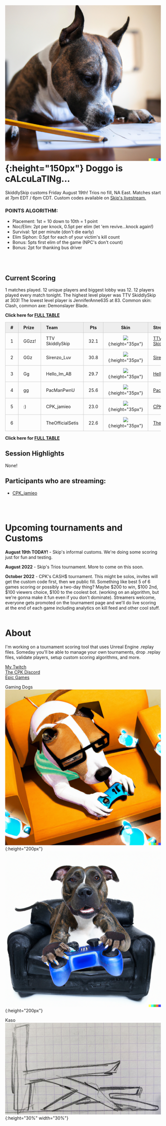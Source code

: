 <meta http-equiv="refresh" content="30">

<style>
      .tableFixHead {
        overflow-y: auto;
        height: 195px;
      }
      .tableFixHead thead th {
        position: sticky;
        top: 0;
      }
      table {
        border-collapse: collapse;
        width: 100%;
      }
      th,
      td {
        padding: 8px 16px;
        border: 1px solid #ccc;
      }
      th {
        background: #eee;
      }
</style>


# ![Kas](/images/dogs/scoringDog1.png){:height="150px"} Doggo is cALcuLaTINg...
SkiddlySkip customs Friday August 19th! Trios no fill, NA East. Matches start at 7pm EDT / 6pm CDT. Custom codes available on [Skip's livestream.](https://www.facebook.com/skiddlyskip/videos/572782887910227/)

<!--\/\/\/\/\/\/\/\/\/\/\/\/\/\/\/\/\/\/\/\/\/\/\/\/\/\/\/\/\/\/\/\/\
    Insert overview query results here (script XYZ.sql)-->
<!--/\/\/\/\/\/\/\/\/\/\/\/\/\/\/\/\/\/\/\/\/\/\/\/\/\/\/\/\/\/\/\/\/-->

### POINTS ALGORITHM:
- Placement: 1st = 10 down to 10th = 1 point
- Noc/Elim: 2pt per knock, 0.5pt per elim (let 'em revive...knock again!)
- Survival: 1pt per minute (don't die early)
- Elim Siphon: 0.5pt for each of your victim's kill count
- Bonus: 5pts first elim of the game (NPC's don't count)
- Bonus: 2pt for thanking bus driver
<br/>
<br/>

## Current Scoring
<!--\/\/\/\/\/\/\/\/\/\/\/\/\/\/\/\/\/\/\/\/\/\/\/\/\/\/\/\/\/\/\/\/\
    Insert scoring results here (script ABC.sql)-->
1 matches played. 12 unique players and biggest lobby was 12. 12 players played every match tonight. The highest level player was TTV SkiddlySkip at 303! The lowest level player is JenniferAnne635 at 83. Common skin: Clash, common axe: Demonslayer Blade.

**Click here for [FULL TABLE](https://www.kaso.gg/fullresults)**

| # | Prize | Team | Pts | Skin | Stream |
| :--- | :--- | :--- | :----: | :----: | :--- |
|1|GGzz!|TTV SkiddlySkip|32.1|![](https://media.fortniteapi.io/images/a0cf0eb956aa5483a9ae4394d1157ff3/transparent.png){:height="35px"}|[TTV SkiddlySkip](https://www.twitchtv.cpk_kaso)|
|2|GGz|Sirenzo_Luv|30.8|![](https://media.fortniteapi.io/images/a9aef5458ece26f3e5ff0f1ebee276e9/transparent.png){:height="35px"}|[Sirenzo_Luv](https://www.twitchtv.cpk_kaso)|
|3|Gg|Hello_Im_AB|29.7|![](https://media.fortniteapi.io/images/bb74dc772b36b4ae98273a334775b6f5/transparent.png){:height="35px"}|[Hello_Im_AB](https://www.twitchtv.cpk_kaso)|
|4|gg|PacManPwnU|25.6|![](https://media.fortniteapi.io/images/6ee43a20a84f5fffebfe008e176575a1/transparent.png){:height="35px"}|[PacManPwnU](https://www.twitchtv.cpk_kaso)|
|5|:)|CPK_jamieo|23.0|![](https://media.fortniteapi.io/images/413713e-126d9c6-95f47d8-54b647d/transparent.png){:height="35px"}|[CPK_jamieo](https://www.twitchtv.cpk_kaso)|
|6||TheOfficialSetis|22.6|![](https://media.fortniteapi.io/images/c765c24d97490acabfe948bbac2318bf/transparent.png){:height="35px"}|[TheOfficialSetis](https://www.twitchtv.cpk_kaso)|

**Click here for [FULL TABLE](https://www.kaso.gg/fullresults)**
<!--/\/\/\/\/\/\/\/\/\/\/\/\/\/\/\/\/\/\/\/\/\/\/\/\/\/\/\/\/\/\/\/\/-->

## Session Highlights
<!--\/\/\/\/\/\/\/\/\/\/\/\/\/\/\/\/\/\/\/\/\/\/\/\/\/\/\/\/\/\/\/\/\
    Insert highlights here (script PQR.sql)-->
None!
<!--/\/\/\/\/\/\/\/\/\/\/\/\/\/\/\/\/\/\/\/\/\/\/\/\/\/\/\/\/\/\/\/\/-->


## Participants who are streaming:
- [CPK_jamieo](https://www.twitch.tv/cpk_jamieo)
<br/>
<br/>

# Upcoming tournaments and Customs

**August 19th TODAY!** - Skip's informal customs. We're doing some scoring just for fun and testing.  

**August 2022** - Skip's Trios tournament. More to come on this soon.  

**October 2022** - CPK's CASH$ tournament. This might be solos, invites will get the custom code first, then we public fill. Something like best 5 of 6 games scoring or possibly a two-day thing? Maybe $200 to win, $100 2nd, $100 viewers choice, $100 to the coolest bot. (working on an algorithm, but we're gonna make it fun even if you don't dominate). Streamers welcome, everyone gets promoted on the tournament page and we'll do live scoring at the end of each game including analytics on kill feed and other cool stuff.
<br/>
<br/>

# About
I'm working on a tournament scoring tool that uses Unreal Engine .replay files. Someday you'll be able to manage your own tournaments, drop .replay files, validate players, setup custom scoring algorithms, and more.

[My Twitch](https://www.twitch.tv/cpk_kaso)  
[The CPK Discord](https://www.twitch.tv/cpk_jamieo)  
[Epic Games](https://www.epicgames.com)  

Gaming Dogs  
![Kas](/images/dogs/gamingDog1.png){:height="200px"}
![Kas](/images/dogs/gamingDog2.png){:height="200px"}

Kaso
![Kas](/images/kas.JPG){:height="30%" width="30%"}

<!---
use double space at end of a line to make a carriage return on the resulting page
![Kas](/images/kas.JPG){:height="20%" width="20%"}
![Kas](/images/gamingDog1.JPG){:height="200px"}
-->